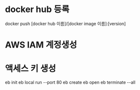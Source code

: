 # docker hub 등록
docker push [docker hub 이름]/[docker image 이름]:[version]

# AWS IAM 계정생성
# 액세스 키 생성
eb init
eb local run --port 80
eb create
eb open
eb terminate --all